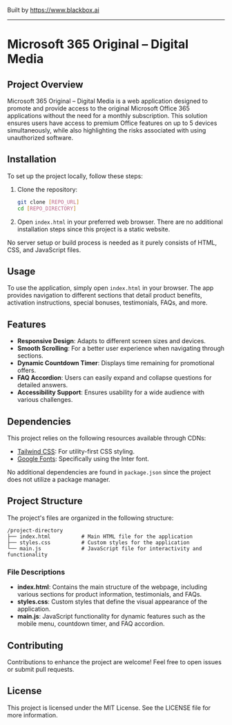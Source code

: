 
Built by https://www.blackbox.ai

---

# Microsoft 365 Original – Digital Media

## Project Overview
Microsoft 365 Original – Digital Media is a web application designed to promote and provide access to the original Microsoft Office 365 applications without the need for a monthly subscription. This solution ensures users have access to premium Office features on up to 5 devices simultaneously, while also highlighting the risks associated with using unauthorized software.

## Installation
To set up the project locally, follow these steps:

1. Clone the repository:
   ```bash
   git clone [REPO_URL]
   cd [REPO_DIRECTORY]
   ```

2. Open `index.html` in your preferred web browser. There are no additional installation steps since this project is a static website.

No server setup or build process is needed as it purely consists of HTML, CSS, and JavaScript files.

## Usage
To use the application, simply open `index.html` in your browser. The app provides navigation to different sections that detail product benefits, activation instructions, special bonuses, testimonials, FAQs, and more.

## Features
- **Responsive Design**: Adapts to different screen sizes and devices.
- **Smooth Scrolling**: For a better user experience when navigating through sections.
- **Dynamic Countdown Timer**: Displays time remaining for promotional offers.
- **FAQ Accordion**: Users can easily expand and collapse questions for detailed answers.
- **Accessibility Support**: Ensures usability for a wide audience with various challenges.

## Dependencies
This project relies on the following resources available through CDNs:
- [Tailwind CSS](https://tailwindcss.com): For utility-first CSS styling.
- [Google Fonts](https://fonts.google.com): Specifically using the Inter font.

No additional dependencies are found in `package.json` since the project does not utilize a package manager.

## Project Structure
The project's files are organized in the following structure:

```
/project-directory
├── index.html          # Main HTML file for the application
├── styles.css          # Custom styles for the application
└── main.js             # JavaScript file for interactivity and functionality
```

### File Descriptions
- **index.html**: Contains the main structure of the webpage, including various sections for product information, testimonials, and FAQs.
- **styles.css**: Custom styles that define the visual appearance of the application.
- **main.js**: JavaScript functionality for dynamic features such as the mobile menu, countdown timer, and FAQ accordion.

## Contributing
Contributions to enhance the project are welcome! Feel free to open issues or submit pull requests.

## License
This project is licensed under the MIT License. See the LICENSE file for more information.